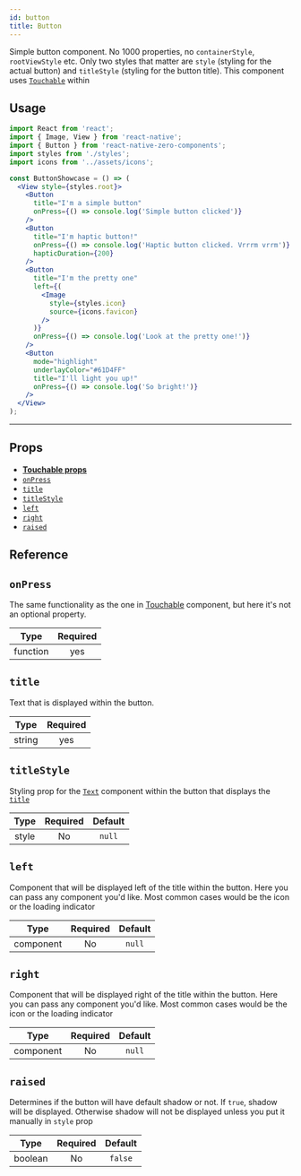 ```yaml
---
id: button
title: Button
---
```

Simple button component. No 1000 properties, no `containerStyle`, `rootViewStyle` etc. Only two styles that matter are `style` (styling for the actual button) and `titleStyle` (styling for the button title). This component uses [`Touchable`](https://zeromolecule.github.io/zero-components/touchable) within



## Usage


```jsx
import React from 'react';
import { Image, View } from 'react-native';
import { Button } from 'react-native-zero-components';
import styles from './styles';
import icons from '../assets/icons';

const ButtonShowcase = () => (
  <View style={styles.root}>
    <Button
      title="I'm a simple button"
      onPress={() => console.log('Simple button clicked')}
    />
    <Button
      title="I'm haptic button!"
      onPress={() => console.log('Haptic button clicked. Vrrrm vrrm')}
      hapticDuration={200}
    />
    <Button
      title="I'm the pretty one"
      left={(
        <Image
          style={styles.icon}
          source={icons.favicon}
        />
      )}
      onPress={() => console.log('Look at the pretty one!')}
    />
    <Button
      mode="highlight"
      underlayColor="#61D4FF"
      title="I'll light you up!"
      onPress={() => console.log('So bright!')}
    />
  </View>
);
```

---
## Props
* [**Touchable props**](https://zeromolecule.github.io/zero-components/touchable)
* [`onPress`](#onPress)
* [`title`](#title)
* [`titleStyle`](#titleStyle)
* [`left`](#left)
* [`right`](#right)
* [`raised`](#raised)

## Reference

## `onPress`
The same functionality as the one in [Touchable](https://zeromolecule.github.io/zero-components/touchable) component, but here it's not an optional property.

|         Type        | Required |
|:-------------------:|:--------:|
| function |    yes    |

## `title`
Text that is displayed within the button.

|         Type        | Required |
|:-------------------:|:--------:|
| string |    yes    |

## `titleStyle`
Styling prop for the [`Text`](https://facebook.github.io/react-native/docs/text) component within the button that displays the [`title`](#title)

|         Type        | Required | Default                                                                             |
|:-------------------:|:--------:|:-------------------------------------------------------------------------------------:|
| style |    No    | `null` |

## `left`
Component that will be displayed left of the title within the button. Here you can pass any component you'd like. Most common cases would be the icon or the loading indicator

|         Type        | Required | Default                                                                             |
|:-------------------:|:--------:|:-------------------------------------------------------------------------------------:|
| component |    No    | `null` |

## `right`
Component that will be displayed right of the title within the button. Here you can pass any component you'd like. Most common cases would be the icon or the loading indicator

|         Type        | Required | Default                                                                             |
|:-------------------:|:--------:|:-------------------------------------------------------------------------------------:|
| component |    No    | `null` |

## `raised`
Determines if the button will have default shadow or not. If `true`, shadow will be displayed. Otherwise shadow will not be displayed unless you put it manually in `style` prop

|         Type        | Required | Default                                                                             |
|:-------------------:|:--------:|:-------------------------------------------------------------------------------------:|
| boolean |    No    | `false` |
